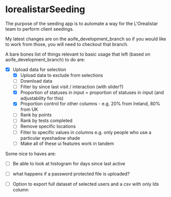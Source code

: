 
# lorealistarSeeding

The purpose of the seeding app is to automate a way for the L'Orealistar team to perform client seedings.

My latest changes are on the aoife_development_branch so if you would like to work from those, you will need to checkout that branch.

A bare bones list of things relevant to basic usage that left (based on aoife_development_branch) to do are:

  - [X] Upload data for selection
	- [X] Upload data to exclude from selections
	- [ ] Download data
	- [ ] Filter by since last visit / interaction (with slider?)
	- [X] Proportion of statuses in input = proportion of statuses in input (and adjustability for this)
	- [X] Proportion control for other columns - e.g. 20% from Ireland, 80% from UK
	- [ ] Rank by points
	- [ ] Rank by tests completed
	- [ ] Remove specific locations 
	- [ ] Filter to specific values in columns e.g. only people who use a particular eyeshadow shade
	- [ ] Make all of these ui features work in tandem

Some nice to haves are: 
  - [ ] Be able to look at histogram for days since last active
  - [ ] what happens if a password protected file is uploaded?
  - [ ] Option to export full dataset of selected users and a csv with only Ids column
  
  
